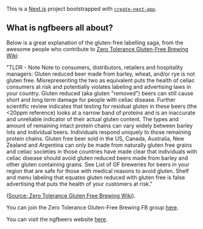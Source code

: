 This is a [Next.js](https://nextjs.org/) project bootstrapped with [`create-next-app`](https://github.com/vercel/next.js/tree/canary/packages/create-next-app).

## What is ngfbeers all about?

Below is a great explanation of the gluten-free labelling saga, from the awesome people who contribute to [Zero Tolerance Gluten-Free Brewing Wiki](https://zerotolerance.mywikis.wiki/wiki/Gluten_Reduced_vs_Gluten_Free):

"TLDR - Note Note to consumers, distributors, retailers and hospitality managers:
Gluten reduced beer made from barley, wheat, and/or rye is not gluten free. Misrepresenting the two as equivalent puts the health of celiac consumers at risk and potentially violates labeling and advertising laws in your country. Gluten reduced (aka gluten "removed") beers can still cause short and long term damage for people with celiac disease. Further scientific review indicates that testing for residual gluten in these beers (the <20ppm reference) looks at a narrow band of proteins and is an inaccurate and unreliable indicator of their actual gluten content. The types and amount of remaining intact protein chains can vary widely between barley lots and individual beers. Individuals respond uniquely to those remaining protein chains. Gluten free beer sold in the US, Canada, Australia, New Zealand and Argentina can only be made from naturally gluten free grains and celiac societies in those countries have made clear that individuals with celiac disease should avoid gluten reduced beers made from barley and other gluten containing grains. See List of GF breweries for beers in your region that are safe for those with medical reasons to avoid gluten. Shelf and menu labeling that equates gluten reduced with gluten free is false advertising that puts the health of your customers at risk." 

([Source: Zero Tolerance Gluten Free Brewing Wiki](https://zerotolerance.mywikis.wiki/wiki/Gluten_Reduced_vs_Gluten_Free)).

You can join the Zero Tolerance Gluten-Free Brewing FB group [here](https://www.facebook.com/groups/179311875956380/).

You can visit the ngfbeers website [here](https://ngfbeers.com).





